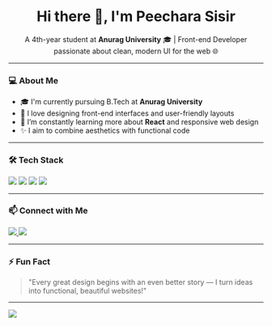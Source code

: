 <h1 align="center">Hi there 👋, I'm Peechara Sisir</h1>

<p align="center">A 4th-year student at <strong>Anurag University</strong> 🎓 | Front-end Developer passionate about clean, modern UI for the web 🌐</p>

---

### 💻 About Me

- 🎓 I'm currently pursuing B.Tech at **Anurag University**
- 🎯 I love designing front-end interfaces and user-friendly layouts
- 🌱 I’m constantly learning more about **React** and responsive web design
- ✨ I aim to combine aesthetics with functional code

---

### 🛠️ Tech Stack

<p align="left">
  <img src="https://img.shields.io/badge/HTML5-E34F26?style=flat-square&logo=html5&logoColor=white"/>
  <img src="https://img.shields.io/badge/CSS3-1572B6?style=flat-square&logo=css3&logoColor=white"/>
  <img src="https://img.shields.io/badge/JavaScript-F7DF1E?style=flat-square&logo=javascript&logoColor=black"/>
  <img src="https://img.shields.io/badge/React-20232A?style=flat-square&logo=react&logoColor=61DAFB"/>
</p>

---

### 📫 Connect with Me

<p>
  <a href="https://www.instagram.com/peechara.sisir/" target="_blank">
    <img src="https://img.shields.io/badge/Instagram-E4405F?style=for-the-badge&logo=instagram&logoColor=white" />
  </a>
  <a href="https://www.linkedin.com/in/sisir-peechara-82b67a263/" target="_blank">
    <img src="https://img.shields.io/badge/LinkedIn-0077B5?style=for-the-badge&logo=linkedin&logoColor=white" />
  </a>
</p>

---

### ⚡ Fun Fact

> "Every great design begins with an even better story — I turn ideas into functional, beautiful websites!"

---
![](https://komarev.com/ghpvc/?username=sisirpeechara&label=Visitors+Count&color=blue)







<!-- GitHub Stats (Optional) -->
<!--
### 📊 GitHub Stats
![Sisir's GitHub stats](https://github-readme-stats.vercel.app/api?username=sisirpeechara&show_icons=true&theme=radical)
-->
